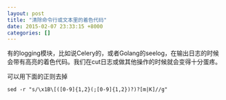 ```yaml
---
layout: post
title: "清除命令行或文本里的着色代码"
date: 2015-02-07 23:33:15 +8000
categories: []
---
```

<!-- datetime: 2015-02-07 23:33:15 -->
<!-- more -->

有的logging模块，比如说Celery的，或者Golang的seelog，在输出日志的时候会带有高亮的着色代码。我们在cut日志或做其他操作的时候就会变得十分蛋疼。  

可以用下面的正则去掉

```
sed -r "s/\x1B\[([0-9]{1,2}(;[0-9]{1,2})?)?[m|K]//g"
```
